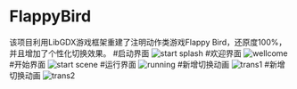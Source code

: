# FlappyBird
该项目利用LibGDX游戏框架重建了注明动作类游戏Flappy Bird，还原度100%，并且增加了个性化切换效果。
#启动界面
![start splash](Scene/splash.jpg)
#欢迎界面
![wellcome](Scene/wellcome.jpg)
#开始界面
![start scene](Scene/start.jpg)
#运行界面
![running](Scene/running.jpg)
#新增切换动画
![trans1](Scene/trans.jpg)
#新增切换动画
![trans2](Scene/trans2.jpg)